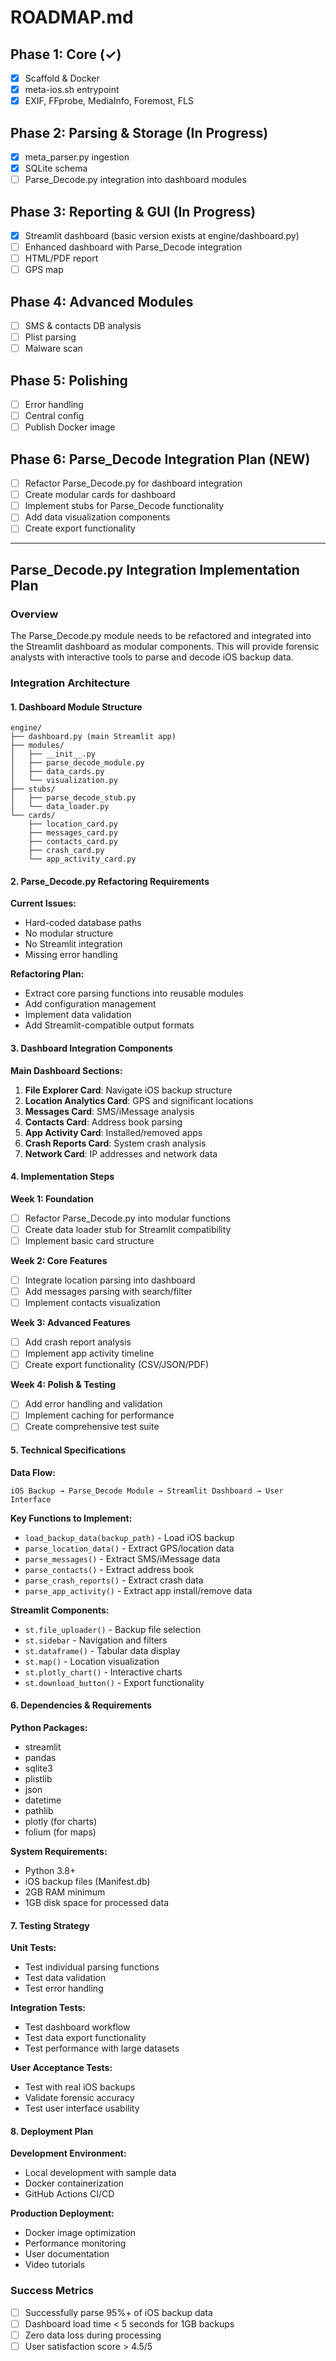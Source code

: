 # ROADMAP.md

## Phase 1: Core (✓)
- [x] Scaffold & Docker
- [x] meta-ios.sh entrypoint
- [x] EXIF, FFprobe, MediaInfo, Foremost, FLS

## Phase 2: Parsing & Storage (In Progress)
- [x] meta_parser.py ingestion
- [x] SQLite schema
- [ ] Parse_Decode.py integration into dashboard modules

## Phase 3: Reporting & GUI (In Progress)
- [x] Streamlit dashboard (basic version exists at engine/dashboard.py)
- [ ] Enhanced dashboard with Parse_Decode integration
- [ ] HTML/PDF report
- [ ] GPS map

## Phase 4: Advanced Modules
- [ ] SMS & contacts DB analysis
- [ ] Plist parsing
- [ ] Malware scan

## Phase 5: Polishing
- [ ] Error handling
- [ ] Central config
- [ ] Publish Docker image

## Phase 6: Parse_Decode Integration Plan (NEW)
- [ ] Refactor Parse_Decode.py for dashboard integration
- [ ] Create modular cards for dashboard
- [ ] Implement stubs for Parse_Decode functionality
- [ ] Add data visualization components
- [ ] Create export functionality

---

## Parse_Decode.py Integration Implementation Plan

### Overview
The Parse_Decode.py module needs to be refactored and integrated into the Streamlit dashboard as modular components. This will provide forensic analysts with interactive tools to parse and decode iOS backup data.

### Integration Architecture

#### 1. Dashboard Module Structure
```
engine/
├── dashboard.py (main Streamlit app)
├── modules/
│   ├── __init__.py
│   ├── parse_decode_module.py
│   ├── data_cards.py
│   └── visualization.py
├── stubs/
│   ├── parse_decode_stub.py
│   └── data_loader.py
└── cards/
    ├── location_card.py
    ├── messages_card.py
    ├── contacts_card.py
    ├── crash_card.py
    └── app_activity_card.py
```

#### 2. Parse_Decode.py Refactoring Requirements

**Current Issues:**
- Hard-coded database paths
- No modular structure
- No Streamlit integration
- Missing error handling

**Refactoring Plan:**
- Extract core parsing functions into reusable modules
- Add configuration management
- Implement data validation
- Add Streamlit-compatible output formats

#### 3. Dashboard Integration Components

**Main Dashboard Sections:**
1. **File Explorer Card**: Navigate iOS backup structure
2. **Location Analytics Card**: GPS and significant locations
3. **Messages Card**: SMS/iMessage analysis
4. **Contacts Card**: Address book parsing
5. **App Activity Card**: Installed/removed apps
6. **Crash Reports Card**: System crash analysis
7. **Network Card**: IP addresses and network data

#### 4. Implementation Steps

**Week 1: Foundation**
- [ ] Refactor Parse_Decode.py into modular functions
- [ ] Create data loader stub for Streamlit compatibility
- [ ] Implement basic card structure

**Week 2: Core Features**
- [ ] Integrate location parsing into dashboard
- [ ] Add messages parsing with search/filter
- [ ] Implement contacts visualization

**Week 3: Advanced Features**
- [ ] Add crash report analysis
- [ ] Implement app activity timeline
- [ ] Create export functionality (CSV/JSON/PDF)

**Week 4: Polish & Testing**
- [ ] Add error handling and validation
- [ ] Implement caching for performance
- [ ] Create comprehensive test suite

#### 5. Technical Specifications

**Data Flow:**
```
iOS Backup → Parse_Decode Module → Streamlit Dashboard → User Interface
```

**Key Functions to Implement:**
- `load_backup_data(backup_path)` - Load iOS backup
- `parse_location_data()` - Extract GPS/location data
- `parse_messages()` - Extract SMS/iMessage data
- `parse_contacts()` - Extract address book
- `parse_crash_reports()` - Extract crash data
- `parse_app_activity()` - Extract app install/remove data

**Streamlit Components:**
- `st.file_uploader()` - Backup file selection
- `st.sidebar` - Navigation and filters
- `st.dataframe()` - Tabular data display
- `st.map()` - Location visualization
- `st.plotly_chart()` - Interactive charts
- `st.download_button()` - Export functionality

#### 6. Dependencies & Requirements

**Python Packages:**
- streamlit
- pandas
- sqlite3
- plistlib
- json
- datetime
- pathlib
- plotly (for charts)
- folium (for maps)

**System Requirements:**
- Python 3.8+
- iOS backup files (Manifest.db)
- 2GB RAM minimum
- 1GB disk space for processed data

#### 7. Testing Strategy

**Unit Tests:**
- Test individual parsing functions
- Test data validation
- Test error handling

**Integration Tests:**
- Test dashboard workflow
- Test data export functionality
- Test performance with large datasets

**User Acceptance Tests:**
- Test with real iOS backups
- Validate forensic accuracy
- Test user interface usability

#### 8. Deployment Plan

**Development Environment:**
- Local development with sample data
- Docker containerization
- GitHub Actions CI/CD

**Production Deployment:**
- Docker image optimization
- Performance monitoring
- User documentation
- Video tutorials

### Success Metrics
- [ ] Successfully parse 95%+ of iOS backup data
- [ ] Dashboard load time < 5 seconds for 1GB backups
- [ ] Zero data loss during processing
- [ ] User satisfaction score > 4.5/5
